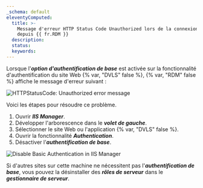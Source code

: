 ```yaml
---
_schema: default
eleventyComputed:
  title: >-
    Message d'erreur HTTP Status Code Unauthorized lors de la connexion à {{ fr.DVLS}}
    depuis {{ fr.RDM }}
  description:
  status:
  keywords:
---
```

Lorsque l'***option d'authentification de base*** est activée sur la fonctionnalité d'authentification du site Web {% var, "DVLS" false %}, {% var, "RDM" false %} affiche le message d'erreur suivant :

![HTTPStatusCode: Unauthorized error message](https://cdnweb.devolutions.net/docs/RDMW6075_2024_2.png "HTTPStatusCode: Unauthorized error message")

Voici les étapes pour résoudre ce problème.

1. Ouvrir ***IIS Manager***.
2. Développer l'arborescence dans le ***volet de gauche***.
3. Sélectionner le site Web ou l'application {% var, "DVLS" false %}.
4. Ouvrir la fonctionnalité ***Authentication***.
5. Désactiver l'***authentification de base***.

![Disable Basic Authentication in IIS Manager](https://cdnweb.devolutions.net/docs/RDMW6076_2024_2.png "Disable Basic Authentication in IIS Manager")

Si d'autres sites sur cette machine ne nécessitent pas l'***authentification de base***, vous pouvez la désinstaller des ***rôles de serveur*** dans le ***gestionnaire de serveur***.
